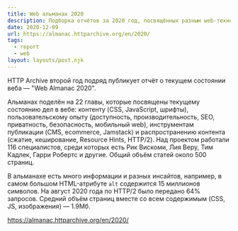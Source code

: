```yaml
---
title: Web альманах 2020
description: Подборка отчётов за 2020 год, посвящённых разным web-технологиям и темам
date: 2020-12-09
url: https://almanac.httparchive.org/en/2020/
tags:
  - report
  - web
layout: layouts/post.njk
---
```

HTTP Archive второй год подряд публикует отчёт о текущем состоянии веба — "Web Almanac 2020".

Альманах поделён на 22 главы, которые посвящены текущему состоянию дел в вебе: контенту (CSS, JavaScript, шрифты), пользовательскому опыту (доступность, производительность, SEO, приватность, безопасность, мобильный web), инструментам публикации (CMS, ecommerce, Jamstack) и распространению контента (сжатие, кеширование, Resource Hints, HTTP/2). Над проектом работали 116 специалистов, среди которых есть Рик Вискоми, Лия Веру, Тим Кадлек, Гарри Робертс и другие. Общий объём статей около 500 страниц.

В альманахе есть много информации и разных инсайтов, например, в самом большом HTML-атрибуте `alt` содержится 15 миллионов символов. На август 2020 года по HTTP/2 было передано 64% запросов. Средний объём страниц вместе со всем содержимым (CSS, JS, изображения) — 1.9Мб.

https://almanac.httparchive.org/en/2020/
